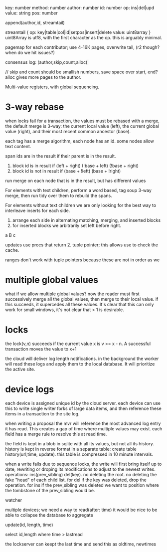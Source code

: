 
key: number
method: number
author: number
id: number
op: ins|del|upd
value: string
pos: number


append(author,id, streamtail)

streamtail {
  op: key|table|col|id|setpos|insert|delete
  value: uint8array
}
uint8Array is utf8, with the first character as the op.
this is arguably minimal.

pagemap for each contributor; use 4-16K pages, overwrite tail, (r2 though? when do we hit issues?)

consensus log:
(author,skip,count,alloc)|

 // skip and count should be smallish numbers, save space over start, end? alloc gives more pages to the author.



Multi-value registers, with global sequencing.

# 3-way rebase

when locks fail for a transaction, the values must be rebased with a merge, the default merge is 3-way: the current local value (left), the current global value (right), and their most recent common ancestor (base).

each tag has a merge algorithm, each node has an id. some nodes allow text content.

span ids are in the result if their parent is in the result.

1. block id is in result if
  (left + right)
  (!base + left)
  (!base + right)
2. block id is not in result if
  (base + !left)
  (base + !right)

run merge on each node that is in the result, but has different values

For elements with text children, perform a word based, tag soup 3-way merge, then run tidy over them to rebuild the spans.

For elements without text children we are only looking for the best way to interleave inserts for each side.
1. arrange each side in alternating matching, merging, and inserted blocks
2. for inserted blocks we arbitrarily set left before right.

a B c 

updates use procs that return
2. tuple pointer; this allows use to check the cache.




ranges don't work with tuple pointers because these are not in order
as we 

# multiple global values

what if we allow multiple global values? now the reader must first successively merge all the global values, then merge to their local value. if this succeeds, it supercedes all these values. It's clear that this can only work for small windows, it's not clear that > 1 is desirable. 


# locks
the lock(v,n) succeeds if the current value x is  v >= x - n. A successful transaction moves the value to x+1


the cloud will deliver log length notifications. in the background the worker will read these logs and apply them to the local database. It will prioritize the active site.

# device logs

each device is assigned unique id by the cloud server. each device can use this to write single writer forks of large data items, and then reference these items in a transaction to the site log.

when writing a proposal the mvr will reference the most advanced log entry it has read. This creates a gap of time where multiple values may exist. each field has a merge rule to resolve this at read time.

the field is kept in a blob in sqlite with all its values, but not all its history. history is kept in reverse format in a separate table: create table history(url,time, update). this table is compressed in 10 minute intervals.

when a write fails due to sequence locks, the write will first bring itself up to date, rewriting or droping its modifications to adjust to the newest writes.
operations: ins(prev_sibling) del(key). no deleting the root. no deleting the fake "head" of each child list. 
for del if the key was deleted, drop the operation.
for ins if the prev_sibling was deleted we want to position where the tombstone of the prev_sibling would be.


watcher

multiple devices; we need a way to read(after: time)
it would be nice to be able to collapse the database to aggregate

update(id, length, time)

select id,length where time > lastread

the lockserver can keept the last time and send this as oldtime, newtimes

